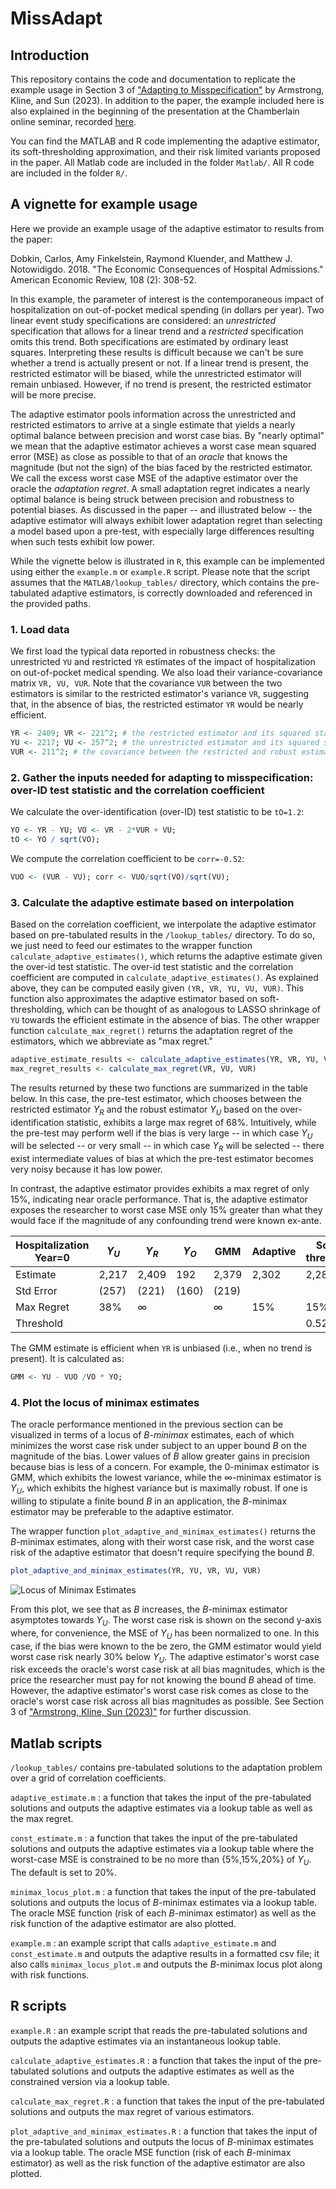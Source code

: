# MissAdapt

## Introduction
This repository contains the code and documentation to replicate the example usage in Section 3 of ["Adapting to Misspecification"](https://arxiv.org/pdf/2305.14265.pdf) by Armstrong, Kline, and Sun (2023). In addition to the paper, the example included here is also explained in the beginning of the presentation at the Chamberlain online seminar, recorded [here](https://youtu.be/JrDsCW-1h6A).  

You can find the MATLAB and R code implementing the adaptive estimator, its soft-thresholding approximation, and their risk limited variants proposed in the paper.  All Matlab code are included in the folder `Matlab/`.  All R code are included in the folder `R/`.  

## A vignette for example usage
Here we provide an example usage of the adaptive estimator to results from the paper:  

Dobkin, Carlos, Amy Finkelstein, Raymond Kluender, and Matthew J. Notowidigdo. 2018. "The Economic Consequences of Hospital Admissions." American Economic Review, 108 (2): 308-52.

In this example, the parameter of interest is the contemporaneous impact of hospitalization on out-of-pocket medical spending (in dollars per year). Two linear event study specifications are considered: an *unrestricted* specification that allows for a linear trend and a *restricted* specification omits this trend. Both specifications are estimated by ordinary least squares. Interpreting these results is difficult because we can't be sure whether a trend is actually present or not. If a linear trend is present, the restricted estimator will be biased, while the unrestricted estimator will remain unbiased. However, if no trend is present, the restricted estimator will be more precise. 

The adaptive estimator pools information across the unrestricted and restricted estimators to arrive at a single estimate that yields a nearly optimal balance between precision and worst case bias. By "nearly optimal" we mean that the adaptive estimator achieves a worst case mean squared error (MSE) as close as possible to that of an *oracle* that knows the magnitude (but not the sign) of the bias faced by the restricted estimator. We call the excess worst case MSE of the adaptive estimator over the oracle the *adaptation regret*. A small adaptation regret indicates a nearly optimal balance is being struck between precision and robustness to potential biases. As discussed in the paper -- and illustrated below -- the adaptive estimator will always exhibit lower adaptation regret than selecting a model based upon a pre-test, with especially large differences resulting when such tests exhibit low power.

While the vignette below is illustrated in `R`, this example can be implemented using either the `example.m` or `example.R` script.  Please note that the script assumes that the `MATLAB/lookup_tables/` directory, which contains the pre-tabulated adaptive estimators, is correctly downloaded and referenced in the provided paths.
	
### 1. Load data
We first load the typical data reported in robustness checks: the unrestricted `YU` and restricted `YR` estimates of the impact of hospitalization on out-of-pocket medical spending. We also load their variance-covariance matrix `VR, VU, VUR`. Note that the covariance `VUR` between the two estimators is similar to the restricted estimator's variance `VR`, suggesting that, in the absence of bias, the restricted estimator `YR` would be nearly efficient. 
```r
YR <- 2409; VR <- 221^2; # the restricted estimator and its squared standard error
YU <- 2217; VU <- 257^2; # the unrestricted estimator and its squared standard error
VUR <- 211^2; # the covariance between the restricted and robust estimators
```
### 2. Gather the inputs needed for adapting to misspecification: over-ID test statistic and the correlation coefficient
We calculate the over-identification (over-ID) test statistic to be `tO=1.2`:
```r
YO <- YR - YU; VO <- VR - 2*VUR + VU;
tO <- YO / sqrt(VO);
```
We compute the correlation coefficient to be `corr=-0.52`:
```r
VUO <- (VUR - VU); corr <- VUO/sqrt(VO)/sqrt(VU);
```

### 3. Calculate the adaptive estimate based on interpolation
Based on the correlation coefficient, we interpolate the adaptive estimator based on pre-tabulated results in the `/lookup_tables/` directory. To do so, we just need to feed our estimates to the wrapper function `calculate_adaptive_estimates()`, which returns the adaptive estimate given the over-id test statistic. The over-id test statistic and the correlation coefficient are computed in `calculate_adaptive_estimates()`.  As explained above, they can be computed easily given `(YR, VR, YU, VU, VUR)`. This function also approximates the adaptive estimator based on soft-thresholding, which can be thought of as analogous to LASSO shrinkage of `YU` towards the efficient estimate in the absence of bias. The other wrapper function `calculate_max_regret()` returns the adaptation regret of the estimators, which we abbreviate as "max regret."   

```r
adaptive_estimate_results <- calculate_adaptive_estimates(YR, VR, YU, VU, VUR)
max_regret_results <- calculate_max_regret(VR, VU, VUR)
```
The results returned by these two functions are summarized in the table below. In this case, the pre-test estimator, which chooses between the restricted estimator $Y_{R}$ and the robust estimator $Y_{U}$ based on the over-identification statistic, exhibits a large max regret of 68%. Intuitively, while the pre-test may perform well if the bias is very large -- in which case $Y_{U}$ will be selected -- or very small -- in which case $Y_{R}$ will be selected -- there exist intermediate values of bias at which the pre-test estimator becomes very noisy because it has low power.

In contrast, the adaptive estimator provides exhibits a max regret of only 15%, indicating near oracle performance. That is, the adaptive estimator exposes the researcher to worst case MSE only 15% greater than what they would face if the magnitude of any confounding trend were known ex-ante.


| Hospitalization Year=0 | $Y_{U}$    | $Y_{R}$ | $Y_O$  |   GMM   | Adaptive | Soft-threshold | Pre-test  |
|-----------|------------|---------|--------|---------|----------|-----------|-------|
| Estimate   | 2,217   | 2,409  | 192     | 2,379    | 2,302     | 2,287 |  2,409  |
|Std Error  | (257)   | (221)  | (160)   | (219)    |           |       |       |
|Max Regret | 38%     | ∞      |       |  ∞       | 15%        | 15%       | 68%   |
| Threshold  |        |         |        |         |          | 0.52      | 1.96  |

The GMM estimate is efficient when `YR` is unbiased (i.e., when no trend is present).  It is calculated as:
```r
GMM <- YU - VUO /VO * YO;
```
### 4. Plot the locus of minimax estimates 
The oracle performance mentioned in the previous section can be visualized in terms of a locus of $B$*-minimax* estimates, each of which minimizes the worst case risk under subject to an upper bound $B$ on the magnitude of the bias. Lower values of $B$ allow greater gains in precision because bias is less of a concern. For example, the $0$-minimax estimator is GMM, which exhibits the lowest variance, while the $\infty$-minimax estimator is $Y_U$, which exhibits the highest variance but is maximally robust. If one is willing to stipulate a finite bound $B$ in an application, the $B$-minimax estimator may be preferable to the adaptive estimator.

The wrapper function `plot_adaptive_and_minimax_estimates()` returns the $B$-minimax estimates, along with their worst case risk, and the worst case risk of the adaptive estimator that doesn't require specifying the bound $B$. 
```r
plot_adaptive_and_minimax_estimates(YR, YU, VR, VU, VUR)  
```
![Locus of Minimax Estimates](./R/minimax_locus_sigmatb_0.52_B9.png)

From this plot, we see that as $B$ increases, the $B$-minimax estimator asymptotes towards $Y_U$. The worst case risk is shown on the second y-axis where, for convenience, the MSE of $Y_U$ has been normalized to one. In this case, if the bias were known to the be zero, the GMM estimator would yield worst case risk nearly 30\% below $Y_U$. The adaptive estimator's worst case risk exceeds the oracle's worst case risk at all bias magnitudes, which is the price the researcher must pay for not knowing the bound $B$ ahead of time. However, the adaptive estimator's worst case risk comes as close to the oracle's worst case risk across all bias magnitudes as possible. See Section 3 of ["Armstrong, Kline, Sun (2023)"](https://arxiv.org/pdf/2305.14265.pdf) for further discussion.


## Matlab scripts

`/lookup_tables/` contains pre-tabulated solutions to the adaptation problem over a grid of correlation coefficients.

`adaptive_estimate.m` : a function that takes the input of the pre-tabulated solutions and outputs the adaptive estimates via a lookup table as well as the max regret.

`const_estimate.m` : a function that takes the input of the pre-tabulated solutions and outputs the adaptive estimates via a lookup table where the worst-case MSE is constrained to be no more than {5%,15%,20%} of $Y_U$.  The default is set to 20%.

`minimax_locus_plot.m` : a function that takes the input of the pre-tabulated solutions and outputs the locus of $B$-minimax estimates via a lookup table.  The oracle MSE function (risk of each $B$-minimax estimator) as well as the risk function of the adaptive estimator are also plotted.

`example.m` : an example script that calls `adaptive_estimate.m` and `const_estimate.m` and outputs the adaptive results in a formatted csv file; it also calls `minimax_locus_plot.m` and outputs the $B$-minimax locus plot along with risk functions.

## R scripts

`example.R` : an example script that reads the pre-tabulated solutions and outputs the adaptive estimates via an instantaneous lookup table.

`calculate_adaptive_estimates.R` : a function that takes the input of the pre-tabulated solutions and outputs the adaptive estimates as well as the constrained version via a lookup table.

`calculate_max_regret.R` : a function that takes the input of the pre-tabulated solutions and outputs the max regret of various estimators.

`plot_adaptive_and_minimax_estimates.R` : a function that takes the input of the pre-tabulated solutions and outputs the locus of $B$-minimax estimates via a lookup table.  The oracle MSE function (risk of each $B$-minimax estimator) as well as the risk function of the adaptive estimator are also plotted.
